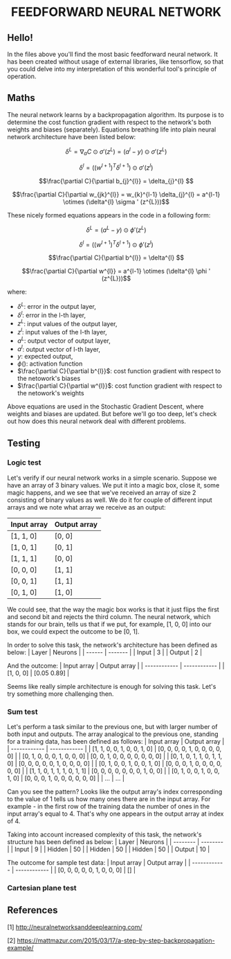 <h1 align="center">
FEEDFORWARD NEURAL NETWORK
</h1>

## Hello!
In the files above you'll find the most basic feedforward neural network. It has been created without usage of external libraries, like tensorflow, so that you could delve into my interpretation of this wonderful tool's principle of operation.

## Maths
The neural network learns by a backpropagation algorithm. Its purpose is to determine the cost function gradient with respect to the network's both weights and biases (separately). Equations breathing life into plain neural network architecture have been listed below:
```math
\delta^{L} = \nabla_{a}C \odot \sigma ' (z^{L}) = (a^{l} - y) \odot \sigma ' (z^{L})
```
```math
\delta^{l} = ((w^{l+1})^{T}\delta^{l+1}) \odot \sigma ' (z^{l})
```
```math
\frac{\partial C}{\partial b_{j}^{l}} = \delta_{j}^{l} 
```
```math
\frac{\partial C}{\partial w_{jk}^{l}} = w_{k}^{l-1} \delta_{j}^{l} = a^{l-1} \otimes (\delta^{l} \sigma ' (z^{L}))
```

These nicely formed equations appears in the code in a following form:
```math
\delta^{L} = (a^{L} - y) \odot \phi ' (z^{L})
```
```math
\delta^{l} = ((w^{l+1})^{T}\delta^{l+1}) \odot \phi ' (z^{l})
```
```math
\frac{\partial C}{\partial b^{l}} = \delta^{l} 
```
```math
\frac{\partial C}{\partial w^{l}} = a^{l-1} \otimes (\delta^{l} \phi ' (z^{L}))
```

where:
- $\delta^{L}$: error in the output layer,
- $\delta^{l}$: error in the l-th layer,
- $z^{L}$: input values of the output layer,
- $z^{l}$: input values of the l-th layer,
- $a^{L}$: output vector of output layer,
- $a^{l}$: output vector of l-th layer,
- $y$: expected output,
- $\phi()$: activation function
- $\frac{\partial C}{\partial b^{l}}$: cost function gradient with respect to the netowork's biases
- $\frac{\partial C}{\partial w^{l}}$: cost function gradient with respect to the netowork's weights

Above equations are used in the Stochastic Gradient Descent, where weights and biases are updated.
But before we'll go too deep, let's check out how does this neural network deal with different problems.

## Testing
### Logic test

Let's verify if our neural network works in a simple scenario. Suppose we have an array of 3 binary values. We put it into a magic box, close it, some magic happens, and we see that we've received an array of size 2 consisting of binary values as well. We do it for couple of different input arrays and we note what array we receive as an output:

| Input array  | Output array |
| ------------ | ------------ |
| [1, 1, 0]  | [0, 0]  |
| [1, 0, 1]  | [0, 1]  |
| [1, 1, 1]  | [0, 0]  |
| [0, 0, 0]  | [1, 1]  |
| [0, 0, 1]  | [1, 1]  |
| [0, 1, 0]  | [1, 0]  |

We could see, that the way the magic box works is that it just flips the first and second bit and rejects the third column.
The neural network, which stands for our brain, tells us that if we put, for example, [1, 0, 0] into our box, we could expect the outcome to be [0, 1].

In order to solve this task, the network's architecture has been defined as below:
| Layer  | Neurons |
| ------ | ------- |
| Input  | 3  |
| Output | 2  |

And the outcome:
| Input array  | Output array |
| ------------ | ------------ |
| [1, 0, 0]  | [0.05 0.89]  |

Seems like really simple architecture is enough for solving this task.
Let's try something more challenging then.

### Sum test
Let's perform a task similar to the previous one, but with larger number of both input and outputs. The array analogical to the previous one, standing for a training data, has been defined as follows:
| Input array  | Output array |
| ------------ | ------------ |
| [1, 1, 0, 0, 1, 0, 0, 1, 0]  | [0, 0, 0, 0, 1, 0, 0, 0, 0, 0]  |
| [0, 1, 0, 0, 0, 1, 0, 0, 0]  | [0, 0, 1, 0, 0, 0, 0, 0, 0, 0]  |
| [0, 1, 0, 1, 1, 0, 1, 1, 0]  | [0, 0, 0, 0, 0, 1, 0, 0, 0, 0]  |
| [0, 1, 0, 0, 1, 0, 0, 1, 0]  | [0, 0, 0, 1, 0, 0, 0, 0, 0, 0]  |
| [1, 1, 0, 1, 1, 1, 0, 1, 1]  | [0, 0, 0, 0, 0, 0, 0, 1, 0, 0]  |
| [0, 1, 0, 0, 1, 0, 0, 1, 0]  | [0, 0, 0, 1, 0, 0, 0, 0, 0, 0]  |
| ...  | ...  |

Can you see the pattern? Looks like the output array's index corresponding to the value of 1 tells us how many ones there are in the input array. For example - in the first row of the training data the number of ones in the input array's equal to 4. That's why one appears in the output array at index of 4.

Taking into account increased complexity of this task, the network's structure has been defined as below:
|   Layer  |  Neurons |
| -------- | -------- |
|   Input  | 9   |
|  Hidden  | 50  |
|  Hidden  | 50  |
|  Hidden  | 50  |
|  Output  | 10  |

The outcome for sample test data:
| Input array  | Output array |
| ------------ | ------------ |
| [0, 0, 0, 0, 0, 1, 0, 0, 0]  | []  |

### Cartesian plane test

## References
[1] http://neuralnetworksanddeeplearning.com/

[2] https://mattmazur.com/2015/03/17/a-step-by-step-backpropagation-example/

